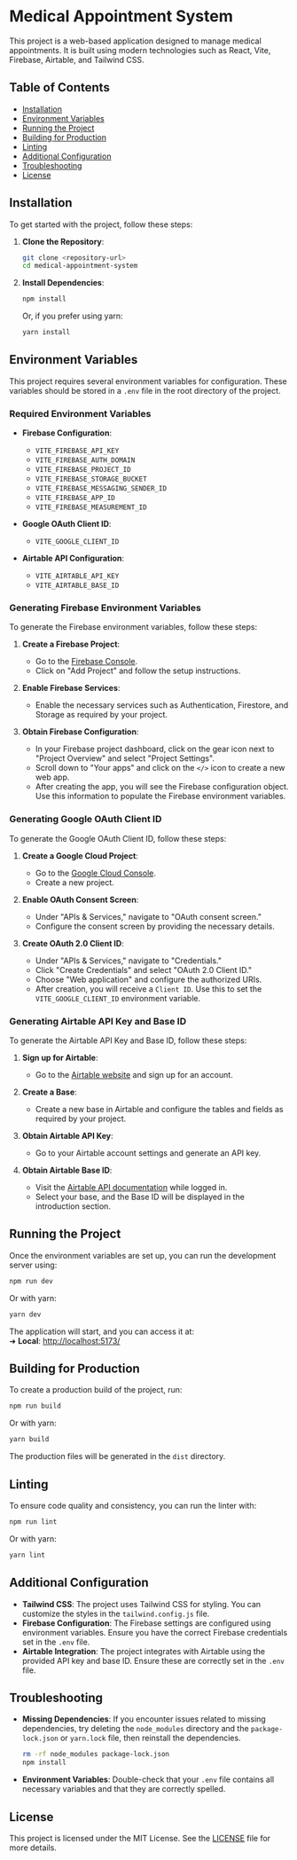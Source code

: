 # Medical Appointment System

This project is a web-based application designed to manage medical appointments. It is built using modern technologies such as React, Vite, Firebase, Airtable, and Tailwind CSS.

## Table of Contents

- [Installation](#installation)
- [Environment Variables](#environment-variables)
- [Running the Project](#running-the-project)
- [Building for Production](#building-for-production)
- [Linting](#linting)
- [Additional Configuration](#additional-configuration)
- [Troubleshooting](#troubleshooting)
- [License](#license)

## Installation

To get started with the project, follow these steps:

1. **Clone the Repository**:

   ```bash
   git clone <repository-url>
   cd medical-appointment-system
   ```

2. **Install Dependencies**:
   ```bash
   npm install
   ```
   Or, if you prefer using yarn:
   ```bash
   yarn install
   ```

## Environment Variables

This project requires several environment variables for configuration. These variables should be stored in a `.env` file in the root directory of the project.

### Required Environment Variables

- **Firebase Configuration**:

  - `VITE_FIREBASE_API_KEY`
  - `VITE_FIREBASE_AUTH_DOMAIN`
  - `VITE_FIREBASE_PROJECT_ID`
  - `VITE_FIREBASE_STORAGE_BUCKET`
  - `VITE_FIREBASE_MESSAGING_SENDER_ID`
  - `VITE_FIREBASE_APP_ID`
  - `VITE_FIREBASE_MEASUREMENT_ID`

- **Google OAuth Client ID**:

  - `VITE_GOOGLE_CLIENT_ID`

- **Airtable API Configuration**:
  - `VITE_AIRTABLE_API_KEY`
  - `VITE_AIRTABLE_BASE_ID`

### Generating Firebase Environment Variables

To generate the Firebase environment variables, follow these steps:

1. **Create a Firebase Project**:

   - Go to the [Firebase Console](https://console.firebase.google.com/).
   - Click on "Add Project" and follow the setup instructions.

2. **Enable Firebase Services**:

   - Enable the necessary services such as Authentication, Firestore, and Storage as required by your project.

3. **Obtain Firebase Configuration**:
   - In your Firebase project dashboard, click on the gear icon next to "Project Overview" and select "Project Settings".
   - Scroll down to "Your apps" and click on the `</>` icon to create a new web app.
   - After creating the app, you will see the Firebase configuration object. Use this information to populate the Firebase environment variables.

### Generating Google OAuth Client ID

To generate the Google OAuth Client ID, follow these steps:

1. **Create a Google Cloud Project**:

   - Go to the [Google Cloud Console](https://console.cloud.google.com/).
   - Create a new project.

2. **Enable OAuth Consent Screen**:

   - Under "APIs & Services," navigate to "OAuth consent screen."
   - Configure the consent screen by providing the necessary details.

3. **Create OAuth 2.0 Client ID**:
   - Under "APIs & Services," navigate to "Credentials."
   - Click "Create Credentials" and select "OAuth 2.0 Client ID."
   - Choose "Web application" and configure the authorized URIs.
   - After creation, you will receive a `Client ID`. Use this to set the `VITE_GOOGLE_CLIENT_ID` environment variable.

### Generating Airtable API Key and Base ID

To generate the Airtable API Key and Base ID, follow these steps:

1. **Sign up for Airtable**:

   - Go to the [Airtable website](https://airtable.com/) and sign up for an account.

2. **Create a Base**:

   - Create a new base in Airtable and configure the tables and fields as required by your project.

3. **Obtain Airtable API Key**:

   - Go to your Airtable account settings and generate an API key.

4. **Obtain Airtable Base ID**:
   - Visit the [Airtable API documentation](https://airtable.com/api) while logged in.
   - Select your base, and the Base ID will be displayed in the introduction section.

## Running the Project

Once the environment variables are set up, you can run the development server using:

```bash
npm run dev
```

Or with yarn:

```bash
yarn dev
```

The application will start, and you can access it at:  
 ➜ **Local**: [http://localhost:5173/](http://localhost:5173/)

## Building for Production

To create a production build of the project, run:

```bash
npm run build
```

Or with yarn:

```bash
yarn build
```

The production files will be generated in the `dist` directory.

## Linting

To ensure code quality and consistency, you can run the linter with:

```bash
npm run lint
```

Or with yarn:

```bash
yarn lint
```

## Additional Configuration

- **Tailwind CSS**: The project uses Tailwind CSS for styling. You can customize the styles in the `tailwind.config.js` file.
- **Firebase Configuration**: The Firebase settings are configured using environment variables. Ensure you have the correct Firebase credentials set in the `.env` file.
- **Airtable Integration**: The project integrates with Airtable using the provided API key and base ID. Ensure these are correctly set in the `.env` file.

## Troubleshooting

- **Missing Dependencies**: If you encounter issues related to missing dependencies, try deleting the `node_modules` directory and the `package-lock.json` or `yarn.lock` file, then reinstall the dependencies.

  ```bash
  rm -rf node_modules package-lock.json
  npm install
  ```

- **Environment Variables**: Double-check that your `.env` file contains all necessary variables and that they are correctly spelled.

## License

This project is licensed under the MIT License. See the [LICENSE](LICENSE) file for more details.
